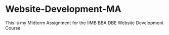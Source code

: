 # Website-Development-MA
This is my Midterm Assignment for the IIMB BBA DBE Website Development Course.
